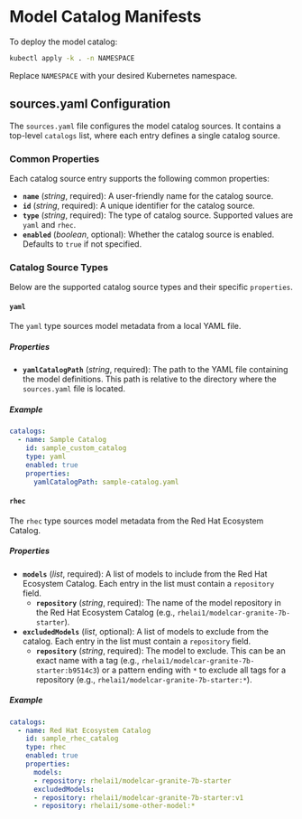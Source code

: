 # Model Catalog Manifests

To deploy the model catalog:

```sh
kubectl apply -k . -n NAMESPACE
```

Replace `NAMESPACE` with your desired Kubernetes namespace.

## sources.yaml Configuration

The `sources.yaml` file configures the model catalog sources. It contains a top-level `catalogs` list, where each entry defines a single catalog source.

### Common Properties

Each catalog source entry supports the following common properties:

- **`name`** (*string*, required): A user-friendly name for the catalog source.
- **`id`** (*string*, required): A unique identifier for the catalog source.
- **`type`** (*string*, required): The type of catalog source. Supported values are `yaml` and `rhec`.
- **`enabled`** (*boolean*, optional): Whether the catalog source is enabled. Defaults to `true` if not specified.

### Catalog Source Types

Below are the supported catalog source types and their specific `properties`.

#### `yaml`

The `yaml` type sources model metadata from a local YAML file.

##### Properties

- **`yamlCatalogPath`** (*string*, required): The path to the YAML file containing the model definitions. This path is relative to the directory where the `sources.yaml` file is located.

##### Example

```yaml
catalogs:
  - name: Sample Catalog
    id: sample_custom_catalog
    type: yaml
    enabled: true
    properties:
      yamlCatalogPath: sample-catalog.yaml
```

#### `rhec`

The `rhec` type sources model metadata from the Red Hat Ecosystem Catalog.

##### Properties

- **`models`** (*list*, required): A list of models to include from the Red Hat Ecosystem Catalog. Each entry in the list must contain a `repository` field.
  - **`repository`** (*string*, required): The name of the model repository in the Red Hat Ecosystem Catalog (e.g., `rhelai1/modelcar-granite-7b-starter`).
- **`excludedModels`** (*list*, optional): A list of models to exclude from the catalog. Each entry in the list must contain a `repository` field.
  - **`repository`** (*string*, required): The model to exclude. This can be an exact name with a tag (e.g., `rhelai1/modelcar-granite-7b-starter:b9514c3`) or a pattern ending with `*` to exclude all tags for a repository (e.g., `rhelai1/modelcar-granite-7b-starter:*`).

##### Example

```yaml
catalogs:
  - name: Red Hat Ecosystem Catalog
    id: sample_rhec_catalog
    type: rhec
    enabled: true
    properties:
      models:
      - repository: rhelai1/modelcar-granite-7b-starter
      excludedModels:
      - repository: rhelai1/modelcar-granite-7b-starter:v1
      - repository: rhelai1/some-other-model:*
```